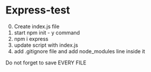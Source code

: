 # Express-test
0. Create index.js file
1. start  npm init - y command
2. npm i express
3. update script with index.js
4. add .gitignore file and add node_modules line inside it 


Do not forget to save EVERY FILE